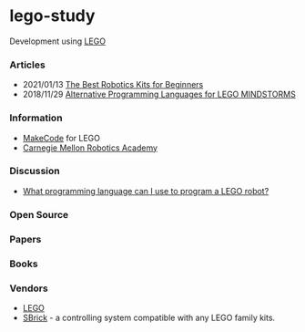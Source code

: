 # lego-study
Development using [LEGO](https://www.lego.com/)





### Articles
- 2021/01/13 [The Best Robotics Kits for Beginners](https://www.nytimes.com/wirecutter/reviews/best-robotics-kits-for-beginners/)
- 2018/11/29 [Alternative Programming Languages for LEGO MINDSTORMS](http://www.legoengineering.com/alternative-programming-languages/)


### Information
- [MakeCode](https://makecode.mindstorms.com/) for LEGO
- [Carnegie Mellon Robotics Academy](https://www.cmu.edu/roboticsacademy/roboticscurriculum/)


### Discussion
- [What programming language can I use to program a LEGO robot?](https://www.quora.com/What-programming-language-can-I-use-to-program-a-LEGO-robot)


### Open Source


### Papers



### Books


### Vendors
- [LEGO](https://www.lego.com/)
- [SBrick](https://sbrick.com/) - a controlling system compatible with any LEGO family kits.





